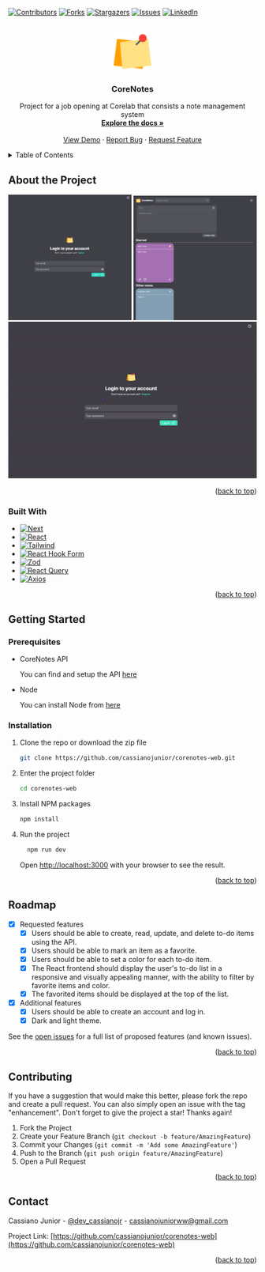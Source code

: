 <a name="readme-top"></a>

[![Contributors][contributors-shield]][contributors-url]
[![Forks][forks-shield]][forks-url]
[![Stargazers][stars-shield]][stars-url]
[![Issues][issues-shield]][issues-url]
[![LinkedIn][linkedin-shield]][linkedin-url]

<br />
<div align="center">
  <a href="https://github.com/cassianojunior/corenotes-web">
    <img src="src/app/icon.svg" alt="Logo" width="80" height="80">
  </a>

<h3 align="center">CoreNotes</h3>
  <p align="center">
    Project for a job opening at Corelab that consists a note management system
    <br />
    <a href="https://github.com/cassianojunior/corenotes-web"><strong>Explore the docs »</strong></a>
    <br />
    <br />
    <a href="https://github.com/cassianojunior/corenotes-web">View Demo</a>
    ·
    <a href="https://github.com/cassianojunior/corenotes-web/issues">Report Bug</a>
    ·
    <a href="https://github.com/cassianojunior/corenotes-web/issues">Request Feature</a>
  </p>
</div>

<details>
  <summary>Table of Contents</summary>
  <ol>
    <li>
      <a href="#about-the-project">About The Project</a>
      <ul>
        <li><a href="#built-with">Built With</a></li>
      </ul>
    </li>
    <li>
      <a href="#getting-started">Getting Started</a>
      <ul>
        <li><a href="#prerequisites">Prerequisites</a></li>
        <li><a href="#installation">Installation</a></li>
      </ul>
    </li>
    <li><a href="#usage">Usage</a></li>
    <li><a href="#roadmap">Roadmap</a></li>
    <li><a href="#contributing">Contributing</a></li>
    <li><a href="#license">License</a></li>
    <li><a href="#contact">Contact</a></li>
  </ol>
</details>

## About the Project

<div align="center">
  <img src="docs/images/login-screen-min.png" width="250px" />
  <img src="docs/images/main-screen-min.png" width="250px" />
  <img src="docs/images/preview.gif" />
</div>

<p align="right">(<a href="#readme-top">back to top</a>)</p>

### Built With

* [![Next][Next.js]][Next-url]
* [![React][React.js]][React-url]
* [![Tailwind][TailwindCSS]][TailwindCSS-url]
* [![React Hook Form][react-hook-form]][react-hook-form-url]
* [![Zod][zod]][zod-url]
* [![React Query][react-query]][react-query-url]
* [![Axios][axios]][axios-url]

<p align="right">(<a href="#readme-top">back to top</a>)</p>

## Getting Started

### Prerequisites

* CoreNotes API

  You can find and setup the API [here](https://github.com/cassianojunior/corenotes-api.git)

* Node

  You can install Node from [here](https://nodejs.org/en/download/)

### Installation

1. Clone the repo or download the zip file
  
    ```sh
    git clone https://github.com/cassianojunior/corenotes-web.git
    ```

2. Enter the project folder
  
    ```sh
    cd corenotes-web
    ```

3. Install NPM packages
  
    ```sh
    npm install
    ```

4. Run the project
  
    ```sh
      npm run dev
    ```

    Open [http://localhost:3000](http://localhost:3000) with your browser to see the result.

<p align="right">(<a href="#readme-top">back to top</a>)</p>

## Roadmap

* [x] Requested features
  * [x] Users should be able to create, read, update, and delete to-do items using the API.
  * [x]  Users should be able to mark an item as a favorite.
  * [x] Users should be able to set a color for each to-do item.
  * [x] The React frontend should display the user's to-do list in a responsive and visually appealing manner, with the ability to filter by favorite items and color.
  * [x] The favorited items should be displayed at the top of the list.
* [x] Additional features
  * [x] Users should be able to create an account and log in.
  * [x] Dark and light theme.

See the [open issues](https://github.com/cassianojunior/corenotes-web/issues) for a full list of proposed features (and known issues).

<p align="right">(<a href="#readme-top">back to top</a>)</p>

## Contributing

If you have a suggestion that would make this better, please fork the repo and create a pull request. You can also simply open an issue with the tag "enhancement".
Don't forget to give the project a star! Thanks again!

1. Fork the Project
2. Create your Feature Branch (`git checkout -b feature/AmazingFeature`)
3. Commit your Changes (`git commit -m 'Add some AmazingFeature'`)
4. Push to the Branch (`git push origin feature/AmazingFeature`)
5. Open a Pull Request

<p align="right">(<a href="#readme-top">back to top</a>)</p>

## Contact

Cassiano Junior - [@dev_cassianojr](https://twitter.com/dev_cassianojr) - [cassianojuniorww@gmail.com](mailto:cassianojuniorww@gmail.com)

Project Link: [https://github.com/cassianojunior/corenotes-web](https://github.com/cassianojunior/corenotes-web)

<p align="right">(<a href="#readme-top">back to top</a>)</p>

<!-- MARKDOWN LINKS & IMAGES -->
<!-- https://www.markdownguide.org/basic-syntax/#reference-style-links -->
[contributors-shield]: https://img.shields.io/github/contributors/cassianojunior/corenotes-web
[contributors-url]: https://github.com/cassianojunior/corenotes-web/graphs/contributors
[forks-shield]: https://img.shields.io/github/forks/cassianojunior/corenotes-web
[forks-url]: https://github.com/cassianojunior/corenotes-web/network/members
[stars-shield]: https://img.shields.io/github/stars/cassianojunior/corenotes-web
[stars-url]: https://github.com/cassianojunior/corenotes-web/stargazers
[issues-shield]: https://img.shields.io/github/issues/cassianojunior/corenotes-web
[issues-url]: https://github.com/cassianojunior/corenotes-web/issues
[linkedin-shield]: https://img.shields.io/badge/-LinkedIn-black.svg?logo=linkedin&colorB=555
[linkedin-url]: https://linkedin.com/in/cassianojunior
[Next.js]: https://img.shields.io/badge/Next-000000?logo=nextdotjs&logoColor=white
[Next-url]: https://nextjs.org/
[React.js]: https://img.shields.io/badge/React-20232A?logo=react&logoColor=61DAFB
[React-url]: https://reactjs.org/
[Tailwindcss]: https://img.shields.io/badge/TailwindCSS-0f172a?logo=tailwindcss&logoColor=06B6D4
[Tailwindcss-url]: https://tailwindcss.com/
[react-hook-form]: https://img.shields.io/badge/React_Hook_Form-081229?logo=reacthookform&logoColor=EC5990
[react-hook-form-url]: https://react-hook-form.com/
[zod]: https://img.shields.io/badge/Zod-283339?logo=zod&logoColor=3E67B1
[zod-url]:https://zod.dev
[react-query]: https://img.shields.io/badge/React_Query-111827?logo=reactquery&logoColor=FF4154
[react-query-url]: https://react-query.tanstack.com/
[axios]: https://img.shields.io/badge/Axios-373747?logo=axios&logoColor=5A29E4
[axios-url]: https://axios-http.com/
